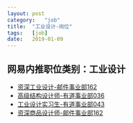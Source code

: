 ```yaml
---
layout:	post
category:	"job"
title:	"工业设计-岗位"
tags:	[job]
date:	2019-01-09
---
```

## 网易内推职位类别：工业设计
- [资深工业设计-邮件事业部162](http://mobile.bole.netease.com/bole/boleDetail?id=14473&employeeId=346f03c3cda5f04c&key=all)
- [高级结构设计师-有道事业部036](http://mobile.bole.netease.com/bole/boleDetail?id=14671&employeeId=346f03c3cda5f04c&key=all)
- [工业设计实习生-有道事业部043](http://mobile.bole.netease.com/bole/boleDetail?id=13957&employeeId=346f03c3cda5f04c&key=all)
- [资深商品设计师-邮件事业部162](http://mobile.bole.netease.com/bole/boleDetail?id=7538&employeeId=346f03c3cda5f04c&key=all)
